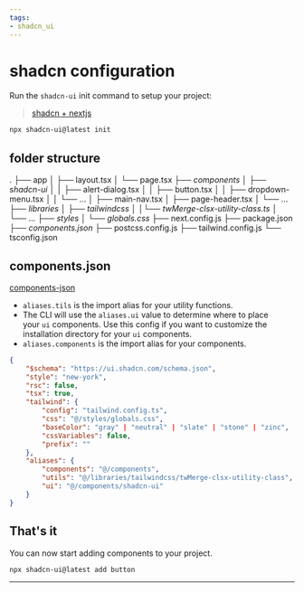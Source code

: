 ```yaml
---
tags:
- shadcn_ui
---
```


# shadcn configuration

Run the `shadcn-ui` init command to setup your project:

> [shadcn + nextjs](https://ui.shadcn.com/docs/installation/next)

```bash
npx shadcn-ui@latest init
```

## folder structure

.
├── app
│ ├── layout.tsx
│ └── page.tsx
├── _components_
│ ├── _shadcn-ui_
│ │ ├── alert-dialog.tsx
│ │ ├── button.tsx
│ │ ├── dropdown-menu.tsx
│ │ └── ...
│ ├── main-nav.tsx
│ ├── page-header.tsx
│ └── ...
├── _libraries_
│ ├── _tailwindcss_
│ │└── _twMerge-clsx-utility-class.ts_
│ └── ...
├── _styles_
│ └── _globals.css_
├── next.config.js
├── package.json
├── _components.json_
├── postcss.config.js
├── tailwind.config.js
└── tsconfig.json

## components.json

[components-json](https://ui.shadcn.com/docs/components-json)

- `aliases.tils` is the import alias for your utility functions.
- The CLI will use the `aliases.ui` value to determine where to place your `ui` components. Use this config if you want to customize the installation directory for your `ui` components.
- `aliases.components` is the import alias for your components.

```json
{
	"$schema": "https://ui.shadcn.com/schema.json",
	"style": "new-york",
	"rsc": false,
	"tsx": true,
	"tailwind": {
		"config": "tailwind.config.ts",
		"css": "@/styles/globals.css",
		"baseColor": "gray" | "neutral" | "slate" | "stone" | "zinc",
		"cssVariables": false,
		"prefix": ""
	},
	"aliases": {
		"components": "@/components",
		"utils": "@/libraries/tailwindcss/twMerge-clsx-utility-class",
		"ui": "@/components/shadcn-ui"
	}
}
```

## That's it

You can now start adding components to your project.

```
npx shadcn-ui@latest add button
```

---
